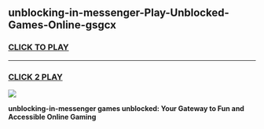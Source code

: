 
## unblocking-in-messenger-Play-Unblocked-Games-Online-gsgcx
<h3>
<a href="https://premium76.site?title=unblocking-in-messenger&ref=25A">CLICK TO PLAY</a></h3>
<hr>

<h3>
<a href="https://premium76.site?title=unblocking-in-messenger&ref=25A">CLICK 2 PLAY</a>
  
</h3>

<a href="https://premium76.site?title=unblocking-in-messenger&ref=25A"><img src="https://clearcache.store/games.png"></a>


**unblocking-in-messenger games unblocked: Your Gateway to Fun and Accessible Online Gaming**
